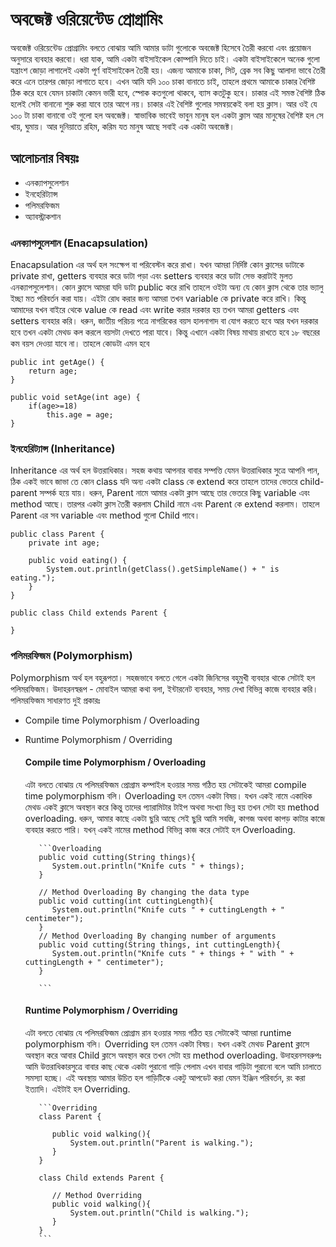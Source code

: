 # অবজেক্ট ওরিয়েন্টেড প্রোগ্রামিং

অবজেক্ট ওরিয়েন্টেড প্রোগ্রামিং বলতে বোঝায় আমি আমার ডাটা গুলোকে অবজেক্ট হিসেবে তৈরী করবো এবং প্রয়োজন অনুসারে ব্যবহার করবো।  ধরা যাক, আমি একটা বাইসাইকেল কোম্পানি দিতে চাই। একটা বাইসাইকেলে অনেক গুলো যন্ত্রাংশ জোড়া লাগালেই একটা 
পূর্ণ বাইসাইকেল তৈরী হয়। এজন্য আমাকে চাকা, সিট, ব্রেক সব কিছু আলাদা ভাবে তৈরী করে এনে তারপর জোড়া লাগাতে হবে। এখন আমি যদি ১০০ চাকা বানাতে চাই, তাহলে প্রথমে আমাকে চাকার বৈশিষ্ট ঠিক করে হবে যেমন চাকাটা কেমন ভারী হবে, স্পোক কতগুলো থাকবে, ব্যাস কতটুকু হবে।
চাকার এই সমস্ত বৈশিষ্ট ঠিক হলেই সেটা বানানো শুরু করা যাবে তার আগে নয়। চাকার এই বৈশিষ্ট গুলোর সমন্বয়কেই বলা হয় ক্লাস। আর ওই যে ১০০ টা চাকা বানাবো ওই গুলো হল অবজেক্ট। স্বাভাবিক ভাবেই ভাবুন মানুষ হল একটা ক্লাস আর মানুষের বৈশিষ্ট হল সে খায়, ঘুমায়। আর দুনিয়াতে রহিম, করিম যত মানুষ
আছে সবাই এক একটা অবজেক্ট। 

## আলোচনার বিষয়ঃ
* এনক্যাপসুলেশান
* ইনহেরিট্যান্স
* পলিমরফিজম
* অ্যাবস্ট্রাকশান


### এনক্যাপসুলেশান (Enacapsulation)
Enacapsulation এর অর্থ হল সংক্ষেপ বা পরিবেস্টন করে রাখা। যখন আমরা নির্দিষ্ট কোন ক্লাসের ডাটাকে private রাখা, getters ব্যবহার  করে ডাটা পড়া এবং setters ব্যবহার করে ডাটা সেভ করাটাই মুলত এনক্যাপসুলেশান। কোন ক্লাসে আমরা যদি ডাটা public করে রাখি 
তাহলে ওইটা অন্য যে কোন ক্লাস থেকে তার ভ্যালু ইচ্ছা মত পরিবর্তন করা যায়। এইটা রোধ করার জন্য আমরা তখন variable কে private করে রাখি। কিন্তু আমাদের যখন বাইরে থেকে value কে read এবং write করার দরকার হয় তখন আমরা getters এবং setters ব্যবহার করি।
ধরুন, জাতীয় পরিচয় পত্রে নাগরিকের বয়স হালনাগাদ বা যোগ করতে হবে আর যখন দরকার হবে তখন একটা মেথড কল করলে বয়সটা দেখতে পারা যাবে। কিন্তু এখানে একটা বিষয় মাথায় রাখতে হবে ১৮ বছরের কম বয়স দেওয়া যাবে না। তাহলে কোডটা এমন হবে

```Enacapsulation
public int getAge() {
	return age;
}

public void setAge(int age) {
	if(age>=18)
		this.age = age;
}
```

### ইনহেরিট্যান্স (Inheritance)
Inheritance এর অর্থ হল উত্তরাধিকার। সহজ কথায় আপনার বাবার সম্পত্তি যেমন উত্তরাধিকার সুত্রে আপনি পান, ঠিক একই ভাবে জাভা তে কোন class যদি অন্য একটা class কে extend করে তাহলে তাদের ভেতরে child-parent সম্পর্ক হয়ে যায়। ধরুন, Parent নামে
আমার একটা ক্লাস আছে তার ভেতরে কিছু variable এবং method আছে। তারপর একটা ক্লাস তৈরী করলাম Child নামে এবং Parent কে extend করলাম। তাহলে Parent এর সব variable এবং method গুলো Child পাবে। 

```Inheritance
public class Parent {
    private int age;

    public void eating() {
        System.out.println(getClass().getSimpleName() + " is eating.");
    }
}

public class Child extends Parent {

}
```

### পলিমরফিজম (Polymorphism)
Polymorphism অর্থ হল বহুরূপতা। সহজভাবে বলতে গেলে একটা জিনিসের বহুমুখী ব্যবহার থাকে সেটাই হল পলিমরফিজম। উদাহরনস্বরূপ - মোবাইল আমরা কথা বলা, ইন্টারনেট ব্যবহার, সময় দেখা বিভিন্ন কাজে ব্যবহার করি। পলিমরফিজম সাধারণত দুই প্রকারঃ
* Compile time Polymorphism / Overloading
* Runtime Polymorphism / Overriding

	#### Compile time Polymorphism / Overloading
	এটা বলতে বোঝায় যে পলিমরফিজম প্রোগ্রাম কম্পাইল হওয়ার সময় গঠিত হয় সেটাকেই আমরা compile time polymorphism বলি। Overloading হল তেমন একটা বিষয়। যখন একই নামে একাধিক মেথড একই ক্লাসে অবস্থান করে কিন্তু তাদের প্যারামিটার টাইপ অথবা সংখ্যা ভিন্ন হয় তখন সেটা হয় method overloading. ধরুন, আমার কাছে একটা ছুরি আছে সেই ছুরি আমি সবজি, কাগজ অথবা কাপড় কাটার কাজে ব্যবহার করতে পারি। যখন্ একই নামের method বিভিন্ন কাজ করে সেটাই হল Overloading.
		  
		 ```Overloading
		 public void cutting(String things){
			System.out.println("Knife cuts " + things);
		 }

		 // Method Overloading By changing the data type
		 public void cutting(int cuttingLength){
			System.out.println("Knife cuts " + cuttingLength + " centimeter");
		 }
		 // Method Overloading By changing number of arguments
		 public void cutting(String things, int cuttingLength){
			System.out.println("Knife cuts " + things + " with " + cuttingLength + " centimeter");
		 }

		 ```
		  
	#### Runtime Polymorphism / Overriding
	এটা বলতে বোঝায় যে পলিমরফিজম প্রোগ্রাম রান হওয়ার সময় গঠিত হয় সেটাকেই আমরা runtime polymorphism বলি। Overriding হল তেমন একটা বিষয়। যখন একই মেথড Parent ক্লাসে অবস্থান করে আবার Child ক্লাসে অবস্থান করে তখন সেটা হয় method overloading. উদাহরনসবরুপঃ আমি উত্তরাধিকারসুত্রে বাবার কাছ থেকে একটা পুরানো গাড়ি পেলাম এখন বাবার গাড়িটা পুরানো বলে আমি চালাতে সমস্যা হচ্ছে। এই অবস্থায় আমার উচিত হল গাড়িটিকে একটু আপডেট করা যেমন ইঞ্জিন পরিবর্তন, রং করা ইত্যাদি। এইটাই হল Overriding.
		 
		 ```Overriding
		 class Parent {

			public void walking(){
				System.out.println("Parent is walking.");
			}
		 }
		 
		 class Child extends Parent {
		 
			// Method Overriding
			public void walking(){
				System.out.println("Child is walking.");
			}
		 }
		 ```
		 